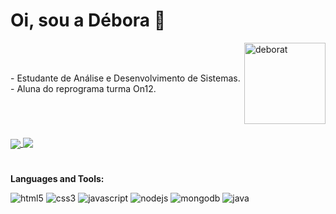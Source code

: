 <h1>
Oi, sou a Débora 👋</h1>
<img align="right" alt="deborat" src="https://share-cdn.picrew.me/shareImg/org/202109/338224_jVdA6vqw.png" width="130rem">
<br><br>
<p>- Estudante de Análise e Desenvolvimento de Sistemas. <br> - Aluna do reprograma turma On12. </p><br>


#

<a href="https://github.com/debtavares/convoychat">
  <img align="center" src="https://github-readme-stats.vercel.app/api?username=debtavares&show_icons=true&theme=dracula" />
</a>
<a href="https://github.com/debtavares/github-readme-stats">
  <img align="top" src="https://github-readme-stats.vercel.app/api/top-langs/?username=debtavares&layout=compact&theme=dracula"/>
</a>

#

<b>Languages and Tools:</b>
<p> <img src="https://img.shields.io/badge/HTML5-E34F26?style=for-the-badge&logo=html5&logoColor=white" alt="html5" />
<img src="https://img.shields.io/badge/CSS3-1572B6?style=for-the-badge&logo=css3&logoColor=white" alt="css3" /> <img src="https://img.shields.io/badge/JavaScript-F7DF1E?style=for-the-badge&logo=javascript&logoColor=black" alt="javascript" /> <img src="https://img.shields.io/badge/Node.js-43853D?style=for-the-badge&logo=node-dot-js&logoColor=white" alt="nodejs" />
  <img src="https://img.shields.io/badge/MongoDB-4EA94B?style=for-the-badge&logo=mongodb&logoColor=white" alt="mongodb" />
  <img src="https://img.shields.io/badge/Java-ED8B00?style=for-the-badge&logo=java&logoColor=white" alt ="java" />
</p>



<!--
**debtavares/debtavares** is a ✨ _special_ ✨ repository because its `README.md` (this file) appears on your GitHub profile.

Here are some ideas to get you started:

- 🔭 I’m currently working on ...
- 🌱 I’m currently learning ...
- 👯 I’m looking to collaborate on ...
- 🤔 I’m looking for help with ...
- 💬 Ask me about ...
- 📫 How to reach me: ...
- 😄 Pronouns: ...
- ⚡ Fun fact: ...
-->
